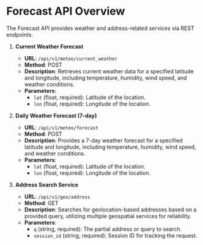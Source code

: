 # Forecast API Overview

The Forecast API provides weather and address-related services via REST endpoints.

1. **Current Weather Forecast**
   - **URL**: `/api/v1/meteo/current_weather`
   - **Method**: POST
   - **Description**: Retrieves current weather data for a specified latitude and longitude, including temperature, humidity, wind speed, and weather conditions.
   - **Parameters**:
     - `lat` (float, required): Latitude of the location.
     - `lon` (float, required): Longitude of the location.

2. **Daily Weather Forecast (7-day)**
   - **URL**: `/api/v1/meteo/forecast`
   - **Method**: POST
   - **Description**: Provides a 7-day weather forecast for a specified latitude and longitude, including temperature, humidity, wind speed, and weather conditions.
   - **Parameters**:
     - `lat` (float, required): Latitude of the location.
     - `lon` (float, required): Longitude of the location.

3. **Address Search Service**
   - **URL**: `/api/v1/geo/address`
   - **Method**: GET
   - **Description**: Searches for geolocation-based addresses based on a provided query, utilizing multiple geospatial services for reliability.
   - **Parameters**:
     - `q` (string, required): The partial address or query to search.
     - `session_id` (string, required): Session ID for tracking the request.
